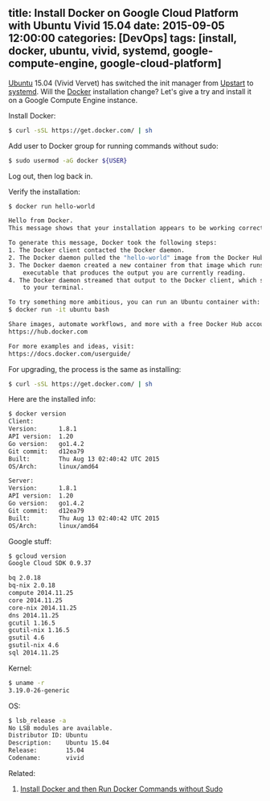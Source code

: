 title: Install Docker on Google Cloud Platform with Ubuntu Vivid 15.04
date: 2015-09-05 12:00:00
categories: [DevOps]
tags: [install, docker, ubuntu, vivid, systemd, google-compute-engine, google-cloud-platform]
---

[Ubuntu] 15.04 (Vivid Vervet) has switched the init manager from [Upstart] to [systemd]. Will the [Docker] installation change? Let's give a try and install it on a Google Compute Engine instance.

Install Docker:

```sh
$ curl -sSL https://get.docker.com/ | sh
```

Add user to Docker group for running commands without sudo:

```sh
$ sudo usermod -aG docker ${USER}
```

Log out, then log back in.

Verify the installation:

```sh
$ docker run hello-world

Hello from Docker.
This message shows that your installation appears to be working correctly.

To generate this message, Docker took the following steps:
1. The Docker client contacted the Docker daemon.
2. The Docker daemon pulled the "hello-world" image from the Docker Hub.
3. The Docker daemon created a new container from that image which runs the
    executable that produces the output you are currently reading.
4. The Docker daemon streamed that output to the Docker client, which sent it
    to your terminal.

To try something more ambitious, you can run an Ubuntu container with:
$ docker run -it ubuntu bash

Share images, automate workflows, and more with a free Docker Hub account:
https://hub.docker.com

For more examples and ideas, visit:
https://docs.docker.com/userguide/
```

For upgrading, the process is the same as installing:

```sh
$ curl -sSL https://get.docker.com/ | sh
```

<!-- more -->

Here are the installed info:

```sh
$ docker version
Client:
Version:      1.8.1
API version:  1.20
Go version:   go1.4.2
Git commit:   d12ea79
Built:        Thu Aug 13 02:40:42 UTC 2015
OS/Arch:      linux/amd64

Server:
Version:      1.8.1
API version:  1.20
Go version:   go1.4.2
Git commit:   d12ea79
Built:        Thu Aug 13 02:40:42 UTC 2015
OS/Arch:      linux/amd64
```

Google stuff:

```sh
$ gcloud version
Google Cloud SDK 0.9.37

bq 2.0.18
bq-nix 2.0.18
compute 2014.11.25
core 2014.11.25
core-nix 2014.11.25
dns 2014.11.25
gcutil 1.16.5
gcutil-nix 1.16.5
gsutil 4.6
gsutil-nix 4.6
sql 2014.11.25
```

Kernel:

```sh
$ uname -r
3.19.0-26-generic
```

OS:

```sh
$ lsb_release -a
No LSB modules are available.
Distributor ID: Ubuntu
Description:    Ubuntu 15.04
Release:        15.04
Codename:       vivid
```

Related:

1. [Install Docker and then Run Docker Commands without Sudo](/2015/02/11/install-docker-and-then-run-docker-commands-without-sudo/)

[Ubuntu]: http://www.ubuntu.com/
[systemd]: https://en.wikipedia.org/wiki/Systemd
[Upstart]: https://en.wikipedia.org/wiki/Upstart
[Docker]: https://www.docker.com/

